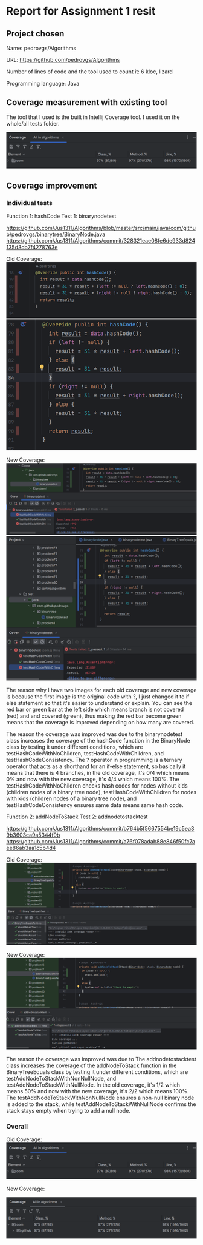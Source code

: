 # Report for Assignment 1 resit

## Project chosen

Name: pedrovgs/Algorithms

URL: https://github.com/pedrovgs/Algorithms

Number of lines of code and the tool used to count it: 6 kloc, lizard

Programming language: Java

## Coverage measurement with existing tool

The tool that I used is the built in Intellij Coverage tool. I used it on the whole/all tests folder.

![no alt](https://github.com/Jus1311/Algorithms/blob/master/images/coverage.png)

## Coverage improvement

### Individual tests

Function 1: hashCode
Test 1: binarynodetest

https://github.com/Jus1311/Algorithms/blob/master/src/main/java/com/github/pedrovgs/binarytree/BinaryNode.java
https://github.com/Jus1311/Algorithms/commit/328321eae08fe6de933d824135d3cb7f4278763e

Old Coverage:
![no alt](https://github.com/Jus1311/Algorithms/blob/master/images/Oldcoverage1%20ver1.png)
![no alt](https://github.com/Jus1311/Algorithms/blob/master/images/Oldcoverage1%20ver2.png)

New Coverage:
![no alt](https://github.com/Jus1311/Algorithms/blob/master/images/Newcoverage1%20ver1.png)
![no alt](https://github.com/Jus1311/Algorithms/blob/master/images/Newcoverage1%20ver2.png)

The reason why I have two images for each old coverage and new coverage is because the first image is the original code with ?, I just changed it to if else statement so that it's easier to understand or explain. You can see the red bar or green bar at the left side which means branch is not covered (red) and and covered (green), thus making the red bar become green means that the coverage is improved depending on how many are covered.

<State the coverage improvement with a number and elaborate on why the coverage is improved>
  
The reason the coverage was improved was due to the binarynodetest class increases the coverage of the hashCode function in the BinaryNode class by testing it under different conditions, which are testHashCodeWithNoChildren, testHashCodeWithChildren, and testHashCodeConsistency. The ? operator in programming is a ternary operator that acts as a shorthand for an if-else statement, so basically it means that there is 4 branches, in the old coverage, it's 0/4 which means 0% and now with the new coverage, it's 4/4 which means 100%. The testHashCodeWithNoChildren checks hash codes for nodes without kids (children nodes of a binary tree node), testHashCodeWithChildren for nodes with kids (children nodes of a binary tree node), and testHashCodeConsistency ensures same data means same hash code.

Function 2: addNodeToStack
Test 2: addnodetostacktest

https://github.com/Jus1311/Algorithms/commit/b764b5f5667554be19c5ea39b3603ca9a5344f9b
https://github.com/Jus1311/Algorithms/commit/a76f078adab88e846f50fc7aee86ab3aa1c5b4d4

Old Coverage:
![no alt](https://github.com/Jus1311/Algorithms/blob/master/images/oldcoveragefunction2.png)

New Coverage:
![no alt](https://github.com/Jus1311/Algorithms/blob/master/images/newcoveragefunction2.png)

<State the coverage improvement with a number and elaborate on why the coverage is improved>
The reason the coverage was improved was due to The addnodetostacktest class increases the coverage of the addNodeToStack function in the BinaryTreeEquals class by testing it under different conditions, which are testAddNodeToStackWithNonNullNode, and testAddNodeToStackWithNullNode. In the old coverage, it's 1/2 which means 50% and now with the new coverage, it's 2/2 which means 100%. The testAddNodeToStackWithNonNullNode ensures a non-null binary node is added to the stack, while testAddNodeToStackWithNullNode confirms the stack stays empty when trying to add a null node.

### Overall

Old Coverage:
![no alt](https://github.com/Jus1311/Algorithms/blob/master/images/coverage.png)

New Coverage:
<Provide a screenshot of the new coverage results by running the existing tool using all test modifications>

![no alt](https://github.com/Jus1311/Algorithms/blob/master/images/nfcoverage.png)
